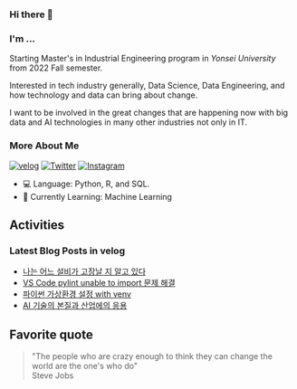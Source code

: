 ### Hi there 👋

### I'm ...

Starting Master's in Industrial Engineering program in *Yonsei University* from 2022 Fall semester.

Interested in tech industry generally, Data Science, Data Engineering, and how technology and data can bring about change.

I want to be involved in the great changes that are happening now with big data and AI technologies in many other industries not only in IT.

<!--
- 🔭 currently working on things related with python portfolio management app.
-->

### More About Me

[![velog](https://img.shields.io/badge/velog-white?logo=velog&logoColor=%2320C997)](https://velog.io/@choi-jiwoo)
[![Twitter](https://img.shields.io/badge/Twitter-white?logo=twitter&logoColor=1DA1F2)](https://twitter.com/cho2_ji)
[![Instagram](https://img.shields.io/badge/Instagram-white?logo=instagram&logoColor=E4405F)](https://www.instagram.com/cho2_ji/)

- 💻 Language: Python, R, and SQL.
- 🌱 Currently Learning: Machine Learning

<!--

[![kaggle](https://img.shields.io/badge/kaggle-5ABBF9?logo=kaggle&logoColor=ffffff)](https://www.kaggle.com/cho2jiwoo)
[![LinkedIn](https://img.shields.io/badge/LinkedIn-2867B2?logo=linkedin&logoColor=ffffff)](https://www.linkedin.com/in/choijiwoo/)
-->

## Activities

### Latest Blog Posts in velog
<!-- BLOG-POST-LIST:START -->
- [나는 어느 설비가 고장날 지 알고 있다](https://velog.io/@choi-jiwoo/%EB%82%98%EB%8A%94-%EC%96%B4%EB%8A%90-%EC%84%A4%EB%B9%84%EA%B0%80-%EA%B3%A0%EC%9E%A5%EB%82%A0-%EC%A7%80-%EC%95%8C%EA%B3%A0-%EC%9E%88%EB%8B%A4)
- [VS Code pylint unable to import 문제 해결](https://velog.io/@choi-jiwoo/VS-Code-pylint-unable-to-import-%EB%AC%B8%EC%A0%9C-%ED%95%B4%EA%B2%B0)
- [파이썬 가상환경 설정 with venv](https://velog.io/@choi-jiwoo/%ED%8C%8C%EC%9D%B4%EC%8D%AC-%EA%B0%80%EC%83%81%ED%99%98%EA%B2%BD-%EC%84%A4%EC%A0%95-with-venv)
- [AI 기술의 본질과 산업에의 응용](https://velog.io/@choi-jiwoo/%EC%84%9C%EC%9A%B8%EB%8C%80-AI-%EC%BD%9C%EB%A1%9C%ED%80%B4%EC%9B%80-AI-%EA%B8%B0%EC%88%A0%EC%9D%98-%EB%B3%B8%EC%A7%88%EA%B3%BC-%EC%82%B0%EC%97%85%EC%97%90%EC%9D%98-%EC%9D%91%EC%9A%A9)
<!-- BLOG-POST-LIST:END -->

<!--
### Answers in stackoverflow
< ! - - STACKOVERFLOW:START - - >
- [Answer by Jiwoo Choi for Failed to install mongo db in Mac Big Sur](https://stackoverflow.com/questions/63649370/failed-to-install-mongo-db-in-mac-big-sur/68812332#68812332)
- [Answer by Jiwoo Choi for pandas add sql table, check if table exists](https://stackoverflow.com/questions/27939643/pandas-add-sql-table-check-if-table-exists/68572608#68572608)
- [Answer by Jiwoo Choi for TypeError: object of type 'int' has no len() when using sop.brute](https://stackoverflow.com/questions/50405177/typeerror-object-of-type-int-has-no-len-when-using-sop-brute/65989709#65989709)
< ! - - STACKOVERFLOW:END - - >
-->

## Favorite quote
> "The people who are crazy enough to think they can change the world are the one's who do"
</br> Steve Jobs

<!--
**cho2ji/cho2ji** is a ✨ _special_ ✨ repository because its `README.md` (this file) appears on your GitHub profile.

Here are some ideas to get you started:

- 🔭 I’m currently working on ...
- 🌱 I’m currently learning ...
- 👯 I’m looking to collaborate on ...
- 🤔 I’m looking for help with ...
- 💬 Ask me about ...
- 📫 How to reach me: ...
- 😄 Pronouns: ...
- ⚡ Fun fact: ...
-->
